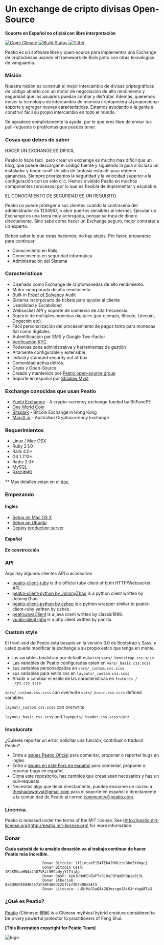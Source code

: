 Un exchange de cripto divisas Open-Source
=====================================

**Soporte en Español no oficial con libre interpretación**

[![Code Climate](https://codeclimate.com/github/peatio/peatio.png)](https://codeclimate.com/github/peatio/peatio)
[![Build Status](https://travis-ci.org/peatio/peatio.png?branch=master)](https://travis-ci.org/peatio/peatio)
[![Gitter](https://badges.gitter.im/Join%20Chat.svg)](https://gitter.im/peatio/peatio?utm_source=badge&utm_medium=badge&utm_campaign=pr-badge&utm_content=badge)

Peatio es un software libre y open-source para implementar una Exchange de criptodivisas usando el framework de Rails junto con otras tecnologias de vanguardia.

### Misión

Nuestra misión es construir el mejor intercambio de divisas criptográficas de código abierto con un motor de negociación de alto rendimiento y seguridad que los usuarios puedan confiar y disfrutar. Además, queremos mover la tecnología de intercambio de moneda criptopedera al proporcionar soporte y agregar nuevas características. Estamos ayudando a la gente a construir fácil su propio intercambio en todo el mundo.

Se agradece completamente la ayuda, por lo que eres libre de enviar tus pull-requests o problemas que puedes tener.

### Cosas que debes de saber

HACER UN EXCHANGE ES DIFICIL

Peatio lo hace facil, pero crear un exchange es mucho mas dificil que un blog, que puede descargar el código fuente y siguiendo la guía o incluso un instalador y boom cool! Un sitio de fantasía está ahí para obtener ganancias. Siempre priorizamos la seguridad y la velocidad superior a la configuración con un solo clic. Hemos dividido Peatio en muchos componentes (procesos) por lo que es flexible de implementar y escalable.

EL CONOCIMIENTO DE SEGURIDAD ES UN REQUISITO.

Peatio no puede proteger a sus clientes cuando la contraseña del administrador es 1234567, o abrir puertos sensibles al internet. Ejecutar un Exchange es una tarea muy arriesgada, porque se trata de dinero directamente. Sino sabe como hacer un Exchange seguro, mejor contratar a un experto.

Debes saber lo que estas haciendo, no hay atajos. Por favor, prepararse para continuar:

* Conocimiento en Rails,
* Conocimiento en seguridad informatica
* Administración del Sistema

### Caracteristicas

* Diseñado como Exchange de criptomonedas de alto rendimiento.
* Motor incorporado de alto rendimiento.
* Built-in [Proof of Solvency](https://iwilcox.me.uk/2014/proving-bitcoin-reserves) Audit
* Sistema incorporado de tickets para ayudar al cliente
* Usabilidad y Escabilidad
* Websocket API y soporte de comercio de alta frecuencia.
* Soporte de múltiples monedas digitales (por ejemplo, Bitcoin, Litecoin, Dogecoin etc).
* Fácil personalización del procesamiento de pagos tanto para monedas fiat como digitales.
* Autentificación por SMS y Google Two-Factor
* [Verificación KYC](http://en.wikipedia.org/wiki/Know_your_customer).
* Poderosa zona administrativa y herramientas de gestión
* Altamente configurable y extensible.
* Industry standard security out of box
* Comunidad activa detrás.
* Gratis y Open-Source
* Creado y mantenido por [Peatio open-source group](http://peatio,com)
* Soporte en español por [Shadow Myst](http://shadowmyst.net)

### Exchange conocidas que usan Peatio

* [Yunbi Exchange](https://yunbi.com) - A crypto-currency exchange funded by BitFundPE
* [One World Coin](https://oneworldcoin.com)
* [Bitspark](https://bitspark.io) - Bitcoin Exchange in Hong Kong
* [MarsX.io](https://acx.io) - Australian Cryptocurrency Exchange

### Requerimientos

* Linux / Mac OSX
* Ruby 2.1.0
* Rails 4.0+
* Git 1.7.10+
* Redis 2.0+
* MySQL
* RabbitMQ

** Mas detalles estan en el [doc](doc).

### Empezando

#### Ingles

* [Setup on Mac OS X](doc/setup-local-osx.md)
* [Setup on Ubuntu](doc/setup-local-ubuntu.md)
* [Deploy production server](doc/deploy-production-server.md)

#### Español
**En construcción**

### API
Aquí hay algunos clientes API o accesorios

* [peatio-client-ruby](https://github.com/peatio/peatio-client-ruby) is the official ruby client of both HTTP/Websocket API.
* [peatio-client-python by JohnnyZhao](https://github.com/JohnnyZhao/peatio-client-python) is a python client written by JohnnyZhao.
* [peatio-client-python by czheo](https://github.com/JohnnyZhao/peatio-client-python) is a python wrapper similar to peatio-client-ruby written by czheo.
* [peatioJavaClient](https://github.com/classic1999/peatioJavaClient.git) is a java client written by classic1999.
* [yunbi-client-php](https://github.com/panlilu/yunbi-client-php) is a php client written by panlilu.

### Custom style

El front-end de Peatio esta basado en la versión 3.0 de Bootstrap y Sass, y usted puede modificar la exchange a su propio estilo que tenga en mente.

* las variables bootstrap por default estan en `vars/_bootstrap.css.scss`
* Las variables de Peatio configuradas estan en `vars/_basic.css.scss`
* sus variables personalizadas en `vars/_custom.css.scss`
* sus variables para estilo css en `layouts/_custom.css.scss`
* Añadir o cambiar el estilo de las características en `features / _xyz.css.scss`

`vars/_custom.css.scss` can overwrite `vars/_basic.css.scss` defined variables

`layout/_custom.css.scss` can overwrite

`layout/_basic.css.scss` and `layoputs/_header.css.scss` style

### Involucrate

¿Quieres reportar un error, solicitar una función, contribuir o traducir Peatio?

* Entra a [issues Peatio Oficial](https://github.com/peatio/peatio/issues) para comentar, proponer o reportar bugs en ingles
* Entra a [issues en este Fork en español](https://github.com/ShadowMyst/peatio/issues) para comentar, proponer o reportar bugs en español
* Clona este repositorio, haz cambios que creas sean necesarios y haz un pull-requests.
* Necesitas algo que decir directamente, puedes enviarme un correo a [theshadowmyst@gmail.com](mailto:theshadowmyst@gmail.com) para el soporte en español o directamente a la comunidad de Peatio al correo [community@peatio.com](mailto:community@peatio.com).
### Licencia.

Peatio is released under the terms of the MIT license. See [http://peatio.mit-license.org](http://peatio.mit-license.org) for more information.

### Donar

**Cada satoshi de tu amable donación va al trabajo continuo de hacer Peatio más increíble.**


                     Donar Bitcoin: 1f1incoxP154TEh4JMdCztnBhmZXVmgcj
                     Donar Bitcoin Cash: 1P4KMGuaHN4x2hD7VRzf5ECoUyjYtT4jAp
                     Donar Dash: Xyu1UHuhEUZaPTcR1UqCBYgoDhQpjs9j3L
                     Donar Etherium: 0x8d96D5804E457aF4BF46Ed225fCe72E740De6EC5
                     Donar Litecoin: LUGrMvJ1wQ4i2Q3mcsgn2AsKJrxhgA8TpG
                     

### ¿Qué es Peatio?
[Peatio](http://en.wikipedia.org/wiki/Pixiu) (Chinese: 貔貅) is a Chinese mythical hybrid creature considered to be a very powerful protector to practitioners of Feng Shui.

**[This illustration copyright for Peatio Team]**

![logo](public/peatio.png)
